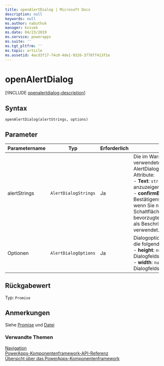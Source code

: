 ```yaml
---
title: openAlertDialog | Microsoft Docs
description: null
keywords: null
ms.author: nabuthuk
manager: kvivek
ms.date: 04/23/2019
ms.service: powerapps
ms.suite: ''
ms.tgt_pltfrm: ''
ms.topic: article
ms.assetid: 4acd3f17-74c0-4de1-9326-3778ff413f1e
---
```


# <a name="openalertdialog"></a>openAlertDialog

[!INCLUDE [openalertdialog-description](includes/openalertdialog-description.md)]

## <a name="syntax"></a>Syntax

`openAlertDialog(alertStrings, options)`

## <a name="parameters"></a>Parameter

| Parametername|Typ|Erforderlich|Beschreibung|
| ------------- |----|--------|-----------|
|alertStrings|`AlertDialogStrings`|Ja|Die im Warnungsdialog zu verwendeten Zeichenfolgen. AlertDialogStrings hat die folgenden Attribute:<br/>- **Text**: `string`. Die im Dialogfeld anzuzeigende Nachricht. <br/>- **confirmButtonLabel**:`string`. Die Bestätigensschaltflächenbeschriftung. wenn Sie nicht die Beschriftung der Schaltfläche angeben, wird OK (in der bevorzugten Sprache des Benutzers) als Beschriftung der Schaltfläche verwendet.|
|Optionen|`AlertDialogOptions`|Ja|Dialogoptionen AlertDialogOptions hat die folgenden Attribute:<br/>- **height**: `number`. Höhe des Warnung-Dialogfelds in Pixeln. <br/>- **width**: `number`. Breite des Warnung-Dialogfelds in Pixeln.|

## <a name="return-value"></a>Rückgabewert

Typ: `Promise`

## <a name="remarks"></a>Anmerkungen

Siehe [Promise](https://developer.mozilla.org/docs/Web/JavaScript/Reference/Global_Objects/Promise) und [Datei](https://developer.mozilla.org/docs/Web/API/File)

### <a name="related-topics"></a>Verwandte Themen

[Navigation](../navigation.md)<br/>
[PowerApps-Komponentenframework-API-Referenz](../../reference/index.md)<br/>
[Übersicht über das PowerApps-Komponentenframework](../../overview.md)